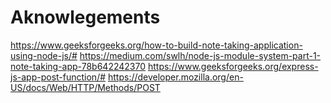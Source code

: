 # Aknowlegements
https://www.geeksforgeeks.org/how-to-build-note-taking-application-using-node-js/#
https://medium.com/swlh/node-js-module-system-part-1-note-taking-app-78b642242370
https://www.geeksforgeeks.org/express-js-app-post-function/#
https://developer.mozilla.org/en-US/docs/Web/HTTP/Methods/POST